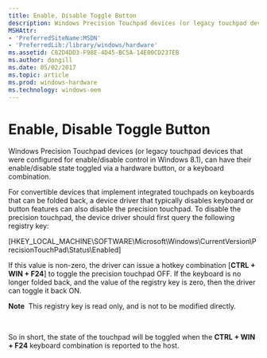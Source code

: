 ```yaml
---
title: Enable, Disable Toggle Button
description: Windows Precision Touchpad devices (or legacy touchpad devices that were configured for enable/disable control in Windows 8.1), can have their enable/disable state toggled via a hardware button, or a keyboard combination.
MSHAttr:
- 'PreferredSiteName:MSDN'
- 'PreferredLib:/library/windows/hardware'
ms.assetid: C82D4DD3-F98E-4D45-BC5A-14E00CD237EB
ms.author: dongill
ms.date: 05/02/2017
ms.topic: article
ms.prod: windows-hardware
ms.technology: windows-oem
---
```


# Enable, Disable Toggle Button


Windows Precision Touchpad devices (or legacy touchpad devices that were configured for enable/disable control in Windows 8.1), can have their enable/disable state toggled via a hardware button, or a keyboard combination.

For convertible devices that implement integrated touchpads on keyboards that can be folded back, a device driver that typically disables keyboard or button features can also disable the precision touchpad. To disable the precision touchpad, the device driver should first query the following registry key:

\[HKEY\_LOCAL\_MACHINE\\SOFTWARE\\Microsoft\\Windows\\CurrentVersion\\PrecisionTouchPad\\Status\\Enabled\]

If this value is non-zero, the driver can issue a hotkey combination \[**CTRL + WIN + F24**\] to toggle the precision touchpad OFF. If the keyboard is no longer folded back, and the value of the registry key is zero, then the driver can toggle it back ON.

**Note**  This registry key is read only, and is not to be modified directly.

 

So in short, the state of the touchpad will be toggled when the **CTRL + WIN + F24** keyboard combination is reported to the host.

 

 






